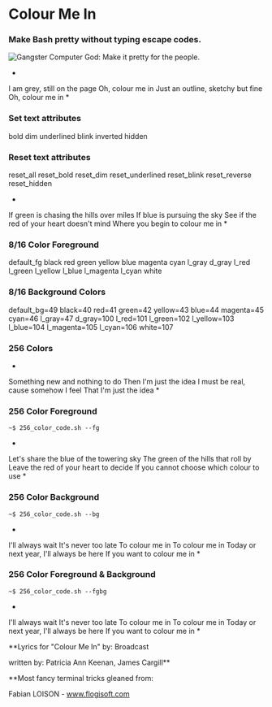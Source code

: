 # Colour Me In

### Make Bash pretty without typing escape codes.

![Gangster Computer God: Make it pretty for the people.](https://raw.githubusercontent.com/gcgworld/colour_me_in/master/assets/img/tv_color_bars.png)

*
I am grey, still on the page
Oh, colour me in
Just an outline, sketchy but fine
Oh, colour me in
*

### Set text attributes

bold
dim
underlined
blink
inverted
hidden

### Reset text attributes

reset_all
reset_bold
reset_dim
reset_underlined
reset_blink
reset_reverse
reset_hidden

*
If green is chasing the hills over miles
If blue is pursuing the sky
See if the red of your heart doesn't mind
Where you begin to colour me in
*

### 8/16 Color Foreground

default_fg
black
red
green
yellow
blue
magenta
cyan
l_gray
d_gray
l_red
l_green
l_yellow
l_blue
l_magenta
l_cyan
white

### 8/16 Background Colors

default_bg=49
black=40
red=41
green=42
yellow=43
blue=44
magenta=45
cyan=46
l_gray=47
d_gray=100
l_red=101
l_green=102
l_yellow=103
l_blue=104
l_magenta=105
l_cyan=106
white=107

### 256 Colors

*
Something new and nothing to do
Then I'm just the idea
I must be real, cause somehow I feel
That I'm just the idea
*

### 256 Color Foreground

`~$ 256_color_code.sh --fg`

*
Let's share the blue of the towering sky
The green of the hills that roll by
Leave the red of your heart to decide
If you cannot choose which colour to use
*

### 256 Color Background

`~$ 256_color_code.sh --bg`

*
I'll always wait
It's never too late
To colour me in
To colour me in
Today or next year, I'll always be here
If you want to colour me in
*

### 256 Color Foreground & Background

`~$ 256_color_code.sh --fgbg`

*
I'll always wait
It's never too late
To colour me in
To colour me in
Today or next year, I'll always be here
If you want to colour me in
*

**Lyrics for "Colour Me In" by: Broadcast

written by: Patricia Ann Keenan, James Cargill**


**Most fancy terminal tricks gleaned from:

Fabian LOISON - www.flogisoft.com